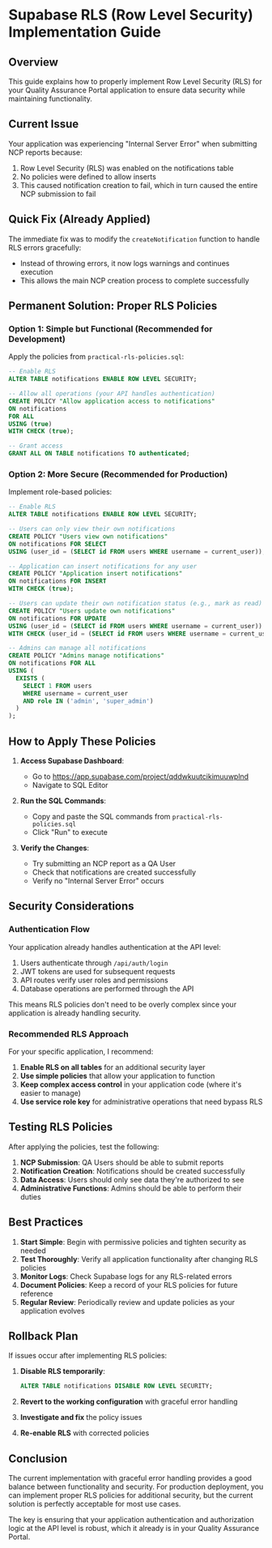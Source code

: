 # Supabase RLS (Row Level Security) Implementation Guide

## Overview
This guide explains how to properly implement Row Level Security (RLS) for your Quality Assurance Portal application to ensure data security while maintaining functionality.

## Current Issue
Your application was experiencing "Internal Server Error" when submitting NCP reports because:
1. Row Level Security (RLS) was enabled on the notifications table
2. No policies were defined to allow inserts
3. This caused notification creation to fail, which in turn caused the entire NCP submission to fail

## Quick Fix (Already Applied)
The immediate fix was to modify the `createNotification` function to handle RLS errors gracefully:
- Instead of throwing errors, it now logs warnings and continues execution
- This allows the main NCP creation process to complete successfully

## Permanent Solution: Proper RLS Policies

### Option 1: Simple but Functional (Recommended for Development)
Apply the policies from `practical-rls-policies.sql`:

```sql
-- Enable RLS
ALTER TABLE notifications ENABLE ROW LEVEL SECURITY;

-- Allow all operations (your API handles authentication)
CREATE POLICY "Allow application access to notifications" 
ON notifications 
FOR ALL 
USING (true) 
WITH CHECK (true);

-- Grant access
GRANT ALL ON TABLE notifications TO authenticated;
```

### Option 2: More Secure (Recommended for Production)
Implement role-based policies:

```sql
-- Enable RLS
ALTER TABLE notifications ENABLE ROW LEVEL SECURITY;

-- Users can only view their own notifications
CREATE POLICY "Users view own notifications" 
ON notifications FOR SELECT
USING (user_id = (SELECT id FROM users WHERE username = current_user));

-- Application can insert notifications for any user
CREATE POLICY "Application insert notifications" 
ON notifications FOR INSERT
WITH CHECK (true);

-- Users can update their own notification status (e.g., mark as read)
CREATE POLICY "Users update own notifications" 
ON notifications FOR UPDATE
USING (user_id = (SELECT id FROM users WHERE username = current_user))
WITH CHECK (user_id = (SELECT id FROM users WHERE username = current_user));

-- Admins can manage all notifications
CREATE POLICY "Admins manage notifications" 
ON notifications FOR ALL
USING (
  EXISTS (
    SELECT 1 FROM users 
    WHERE username = current_user 
    AND role IN ('admin', 'super_admin')
  )
);
```

## How to Apply These Policies

1. **Access Supabase Dashboard**:
   - Go to https://app.supabase.com/project/qddwkuutcikimuuwplnd
   - Navigate to SQL Editor

2. **Run the SQL Commands**:
   - Copy and paste the SQL commands from `practical-rls-policies.sql`
   - Click "Run" to execute

3. **Verify the Changes**:
   - Try submitting an NCP report as a QA User
   - Check that notifications are created successfully
   - Verify no "Internal Server Error" occurs

## Security Considerations

### Authentication Flow
Your application already handles authentication at the API level:
1. Users authenticate through `/api/auth/login`
2. JWT tokens are used for subsequent requests
3. API routes verify user roles and permissions
4. Database operations are performed through the API

This means RLS policies don't need to be overly complex since your application is already handling security.

### Recommended RLS Approach
For your specific application, I recommend:

1. **Enable RLS on all tables** for an additional security layer
2. **Use simple policies** that allow your application to function
3. **Keep complex access control** in your application code (where it's easier to manage)
4. **Use service role key** for administrative operations that need bypass RLS

## Testing RLS Policies

After applying the policies, test the following:

1. **NCP Submission**: QA Users should be able to submit reports
2. **Notification Creation**: Notifications should be created successfully
3. **Data Access**: Users should only see data they're authorized to see
4. **Administrative Functions**: Admins should be able to perform their duties

## Best Practices

1. **Start Simple**: Begin with permissive policies and tighten security as needed
2. **Test Thoroughly**: Verify all application functionality after changing RLS policies
3. **Monitor Logs**: Check Supabase logs for any RLS-related errors
4. **Document Policies**: Keep a record of your RLS policies for future reference
5. **Regular Review**: Periodically review and update policies as your application evolves

## Rollback Plan

If issues occur after implementing RLS policies:

1. **Disable RLS temporarily**:
   ```sql
   ALTER TABLE notifications DISABLE ROW LEVEL SECURITY;
   ```

2. **Revert to the working configuration** with graceful error handling

3. **Investigate and fix** the policy issues

4. **Re-enable RLS** with corrected policies

## Conclusion

The current implementation with graceful error handling provides a good balance between functionality and security. For production deployment, you can implement proper RLS policies for additional security, but the current solution is perfectly acceptable for most use cases.

The key is ensuring that your application authentication and authorization logic at the API level is robust, which it already is in your Quality Assurance Portal.
